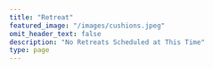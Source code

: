 ```yaml
---
title: "Retreat"
featured_image: "/images/cushions.jpeg"
omit_header_text: false
description: "No Retreats Scheduled at This Time"
type: page
---
```


